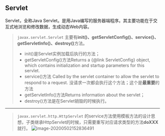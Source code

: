 ## Servlet

Servlet，全称Java Servlet。是用Java编写的服务器端程序。其主要功能在于交互式地浏览和修改数据，生成动态Web内容。

> ``` javax.servlet.Servlet ``` 主要有<strong>init()、getServletConfig()、service()、getServletInfo()、destroy()</strong>方法。
>
> * init()是Servlet实例加载后执行的方法；
> * getServletConfig()方法Returns a {@link ServletConfig} object, which contains initialization and startup parameters for this servlet.
> * service()方法 Called by the servlet container to allow the servlet to respond to a request. 没请求一次都会执行这个方法；这个是**最重要**的方法
> * getServletInfo()方法Returns information about the servlet；
> * destroy()方法是在Servlet销毁的时候执行。
---
>``` javax.servlet.http.HttpServlet ``` 的service方法使用模板方法的设计思想，子类继承HttpServlet的时候，只需要重写对应请求类型的方法**doXXX**就行。
> ![image-20200502152836491](C:\Users\Administrator\AppData\Roaming\Typora\typora-user-images\image-20200502152836491.png)